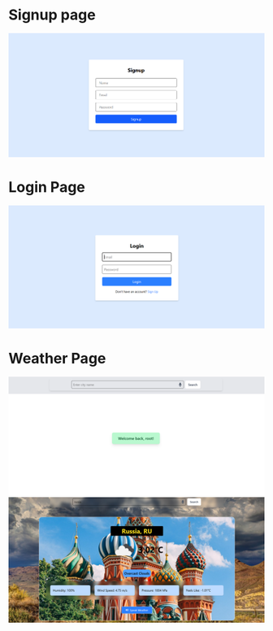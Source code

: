 # Signup page
![alt text](<images/Screenshot 2025-04-05 224111.png>)
# Login Page
![alt text](<images/Screenshot 2025-04-05 224253.png>)
# Weather Page
![alt text](<images/Screenshot 2025-04-12 091720.png>)![alt text](<images/Screenshot 2025-04-12 091946.png>)
